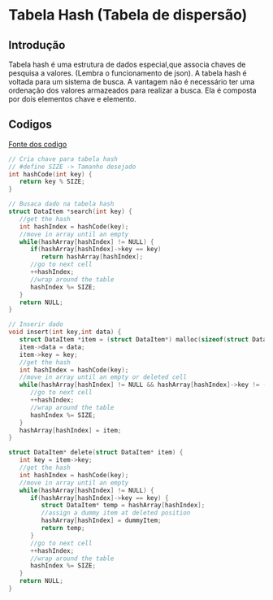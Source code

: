 # Tabela Hash (Tabela de dispersão)

## Introdução

Tabela hash é uma estrutura de dados especial,que associa chaves de pesquisa a valores. (Lembra o funcionamento de json).
A tabela hash é voltada para um sistema de busca. A vantagem não é necessário ter uma ordenação dos valores armazeados para realizar a busca.
Ela é composta por dois elementos chave e elemento.

## Codigos

[Fonte dos codigo](https://www.tutorialspoint.com/data_structures_algorithms/hash_table_program_in_c.htm)

```C
// Cria chave para tabela hash
// #define SIZE -> Tamanho desejado
int hashCode(int key) {
   return key % SIZE;
}
```

```C
// Busaca dado na tabela hash
struct DataItem *search(int key) {
   //get the hash
   int hashIndex = hashCode(key);
   //move in array until an empty
   while(hashArray[hashIndex] != NULL) {
      if(hashArray[hashIndex]->key == key)
         return hashArray[hashIndex];
      //go to next cell
      ++hashIndex;
      //wrap around the table
      hashIndex %= SIZE;
   }
   return NULL;
}
```

```C
// Inserir dado
void insert(int key,int data) {
   struct DataItem *item = (struct DataItem*) malloc(sizeof(struct DataItem));
   item->data = data;
   item->key = key;
   //get the hash
   int hashIndex = hashCode(key);
   //move in array until an empty or deleted cell
   while(hashArray[hashIndex] != NULL && hashArray[hashIndex]->key != -1) {
      //go to next cell
      ++hashIndex;
      //wrap around the table
      hashIndex %= SIZE;
   }
   hashArray[hashIndex] = item;
}
```

```C
struct DataItem* delete(struct DataItem* item) {
   int key = item->key;
   //get the hash
   int hashIndex = hashCode(key);
   //move in array until an empty
   while(hashArray[hashIndex] != NULL) {
      if(hashArray[hashIndex]->key == key) {
         struct DataItem* temp = hashArray[hashIndex];
         //assign a dummy item at deleted position
         hashArray[hashIndex] = dummyItem;
         return temp;
      }
      //go to next cell
      ++hashIndex;
      //wrap around the table
      hashIndex %= SIZE;
   }
   return NULL;
}
```
